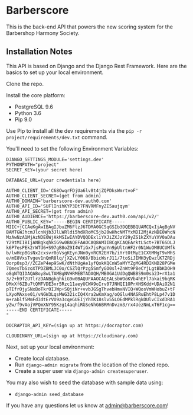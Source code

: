 # Barberscore

This is the back-end API that powers the new scoring system for the Barbershop Harmony Society.

## Installation Notes

This API is based on Django and the Django Rest Framework.  Here are the basics to set up your local environment.

Clone the repo.

Install the core platform:
  - PostgreSQL 9.6
  - Python 3.6
  - Pip 9.0

Use Pip to install all the dev requirements via the `pip -r project/requirements/dev.txt` command.  

You'll need to set the following Environment Variables:
```
DJANGO_SETTINGS_MODULE='settings.dev'
PYTHONPATH="project"
SECRET_KEY=(your secret here)

DATABASE_URL=(your credentials here)

AUTH0_CLIENT_ID='C68OwqrFDjUa6lv8t4jZQPDksWmrtvoF'
AUTH0_CLIENT_SECRET=(get from admin)
AUTH0_DOMAIN='barberscore-dev.auth0.com'
AUTH0_API_ID='SUFlInihKYP3Dt7FNVRMFnyZE5aujqym'
AUTH0_API_SECRET=(get from admin)
AUTH0_AUDIENCE='https://barberscore-dev.auth0.com/api/v2/'
AUTH0_PUBLIC_KEY="-----BEGIN CERTIFICATE-----
MIIC+jCCAeKgAwIBAgIJbuZM6FlzJ6TDMA0GCSqGSIb3DQEBBQUAMCQxIjAgBgNV
BAMTGWJhcmJlcnNjb3JlLWRldi5hdXRoMC5jb20wHhcNMTYxMDI2MjAzNDE0WhcN
MzAwNzA1MjAzNDE0WjAkMSIwIAYDVQQDExliYXJiZXJzY29yZS1kZXYuYXV0aDAu
Y29tMIIBIjANBgkqhkiG9w0BAQEFAAOCAQ8AMIIBCgKCAQEArktLSct+7BT6SDLJ
k6P7esPEk2rWTd6+S97gB8oZ9I4WTiGx7jsPgoYn9pUltnHF2r0N1WuOM8UCUMfk
b/lwHcpBGsNx2cxsvr0oVsgKEynJNn0ynRCR2EH7b/iYrtOtMyE1CXtMMgT9vMhS
e/mE8VxsTvgev1nQmR8lq/jXZvLY068/BbicWsrJ11/7toSiJEMH3yEwzlK7ZRDj
Oorp0sp3//ZCZeP4ep9SwK/dNthUgAe1yfQokKQCnW5aMYYZgMG4RDIKND28PGMe
7QmesTbSzoXTPDZBMLJC0o/CSZlQrPzg5SmfyGO0sl+ZnWt9PBeCYjLgtBbKDOH9
o8gNTQIDAQABoy8wLTAMBgNVHRMEBTADAQH/MB0GA1UdDgQWBBS9m0sa23+rX1a1
3/2+h9f2UTlrzDANBgkqhkiG9w0BAQUFAAOCAQEALsbWOoKVb4hEFl7akai9bqRK
DMxXf6ZBu7tQMFVDE3xr5Rzc11aeyUCWA9oIrv07JNHQI1OPrXHSKdd+UDAiO2N1
pTIfrOjySNxBoTkr0IJWp+SQjiNr+vvbJGSgThvebHmxNVIQ+WQosVmWHobuZ+tF
LXyoMAxse01/vNGW3LqsMWG32icIQ4Xra2wKmXag/oQGlu4NASRuEhtP8Lp47v1D
m+rablf5MmFd3dtErVU9a3cqeGUEIjYhTK18slv55LOEdMPklRgkDUlvCIxd3RA1
yZw/f9vAojVPQmXNY95Kzg14aqhiRGSeNhG6BRMnDvzm3/rx4UezNmLxT6F1cg==
-----END CERTIFICATE-----
"

DOCRAPTOR_API_KEY=(sign up at https://docraptor.com)

CLOUDINARY_URL=(sign up at https://cloudinary.com)
```

Next, set up your local environment:
  - Create local database.
  - Run `django-admin migrate` from the location of the cloned repo.
  - Create a super user via `django-admin createsuperuser`.

You may also wish to seed the database with sample data using:
  - `django-admin seed_database`

If you have any questions let us know at admin@barberscore.com!
